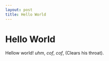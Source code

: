 ```yaml
---
layout: post
title: Hello World
---
```


# Hello World

Hellow world! _uhm_, _cof_, _cof_, (Clears his throat).
